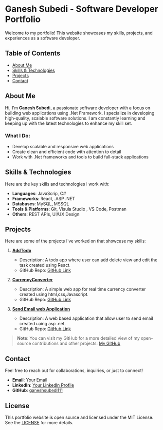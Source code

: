 # Ganesh Subedi - Software Developer Portfolio

Welcome to my portfolio! This website showcases my skills, projects, and experiences as a software developer.

## Table of Contents
- [About Me](#about-me)
- [Skills & Technologies](#skills-technologies)
- [Projects](#projects)
- [Contact](#contact)

## About Me

Hi, I'm **Ganesh Subedi**, a passionate software developer with a focus on building web  applications using .Net Framework.  I specialize in developing high-quality, scalable software solutions. I am constantly learning and keeping up with the latest technologies to enhance my skill set.

### What I Do:
- Develop scalable and responsive web applications
- Create clean and efficient code with attention to detail
- Work with .Net frameworks and tools to build full-stack applications

## Skills & Technologies

Here are the key skills and technologies I work with:

- **Languages**: JavaScrip, C#
- **Frameworks**: React, .ASP .NET 
- **Databases**: MySQL, MSSQL
- **Tools & Platforms**: Git, Visula Studio , VS Code, Postman
- **Others**: REST APIs, UI/UX Design

## Projects

Here are some of the projects I've worked on that showcase my skills:

1. **[AddTodo](#)**  
   - Description: A todo app where user can add delete view and edit the task created using React.
   - GitHub Repo: [GitHub Link](#)

2. **[CurrencyConverter](#)**  
   - Description: A simple web app for real time currency converter created using html,css,Javascript.
   - GitHub Repo: [GitHub Link](#)

3. **[Send Email web Application](#)**  
   - Description: A  web based application that allow user to send email created uaing asp .net.
   - GitHub Repo: [GitHub Link](#)

> **Note**: You can visit my GitHub for a more detailed view of my open-source contributions and other projects: [My GitHub](#)

## Contact

Feel free to reach out for collaborations, inquiries, or just to connect!

- **Email**: [Your Email](mailto:your-subediganesh306@gmail.com)
- **LinkedIn**: [Your LinkedIn Profile](#)
- **GitHub**: [ganeshsubedi111](#)

## License

This portfolio website is open source and licensed under the MIT License. See the [LICENSE](#) for more details.
